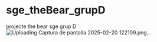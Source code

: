 # sge_theBear_grupD
projecte the bear sge grup D
![Uploading Captura de pantalla 2025-02-20 122109.png…]()
